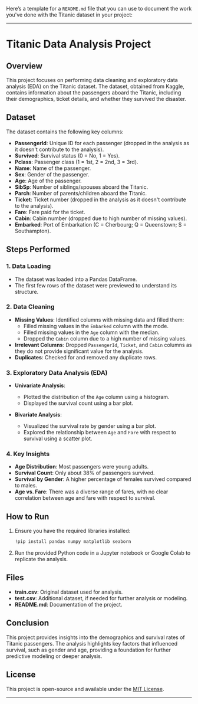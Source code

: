 Here’s a template for a `README.md` file that you can use to document the work you've done with the Titanic dataset in your project:

---

# Titanic Data Analysis Project

## Overview

This project focuses on performing data cleaning and exploratory data analysis (EDA) on the Titanic dataset. The dataset, obtained from Kaggle, contains information about the passengers aboard the Titanic, including their demographics, ticket details, and whether they survived the disaster.

## Dataset

The dataset contains the following key columns:

- **PassengerId**: Unique ID for each passenger (dropped in the analysis as it doesn't contribute to the analysis).
- **Survived**: Survival status (0 = No, 1 = Yes).
- **Pclass**: Passenger class (1 = 1st, 2 = 2nd, 3 = 3rd).
- **Name**: Name of the passenger.
- **Sex**: Gender of the passenger.
- **Age**: Age of the passenger.
- **SibSp**: Number of siblings/spouses aboard the Titanic.
- **Parch**: Number of parents/children aboard the Titanic.
- **Ticket**: Ticket number (dropped in the analysis as it doesn't contribute to the analysis).
- **Fare**: Fare paid for the ticket.
- **Cabin**: Cabin number (dropped due to high number of missing values).
- **Embarked**: Port of Embarkation (C = Cherbourg; Q = Queenstown; S = Southampton).

## Steps Performed

### 1. Data Loading

- The dataset was loaded into a Pandas DataFrame.
- The first few rows of the dataset were previewed to understand its structure.

### 2. Data Cleaning

- **Missing Values**: Identified columns with missing data and filled them:
  - Filled missing values in the `Embarked` column with the mode.
  - Filled missing values in the `Age` column with the median.
  - Dropped the `Cabin` column due to a high number of missing values.
- **Irrelevant Columns**: Dropped `PassengerId`, `Ticket`, and `Cabin` columns as they do not provide significant value for the analysis.
- **Duplicates**: Checked for and removed any duplicate rows.

### 3. Exploratory Data Analysis (EDA)

- **Univariate Analysis**:
  - Plotted the distribution of the `Age` column using a histogram.
  - Displayed the survival count using a bar plot.

- **Bivariate Analysis**:
  - Visualized the survival rate by gender using a bar plot.
  - Explored the relationship between `Age` and `Fare` with respect to survival using a scatter plot.

### 4. Key Insights

- **Age Distribution**: Most passengers were young adults.
- **Survival Count**: Only about 38% of passengers survived.
- **Survival by Gender**: A higher percentage of females survived compared to males.
- **Age vs. Fare**: There was a diverse range of fares, with no clear correlation between age and fare with respect to survival.

## How to Run

1. Ensure you have the required libraries installed:
   ```bash
   !pip install pandas numpy matplotlib seaborn
   ```

2. Run the provided Python code in a Jupyter notebook or Google Colab to replicate the analysis.

## Files

- **train.csv**: Original dataset used for analysis.
- **test.csv**: Additional dataset, if needed for further analysis or modeling.
- **README.md**: Documentation of the project.

## Conclusion

This project provides insights into the demographics and survival rates of Titanic passengers. The analysis highlights key factors that influenced survival, such as gender and age, providing a foundation for further predictive modeling or deeper analysis.

## License

This project is open-source and available under the [MIT License](LICENSE).

---

